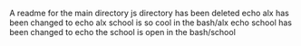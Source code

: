 A readme for the main directory
js directory has been deleted
echo alx has been changed to echo alx school is so cool in the bash/alx
echo school has been changed to echo the school is open in the bash/school
